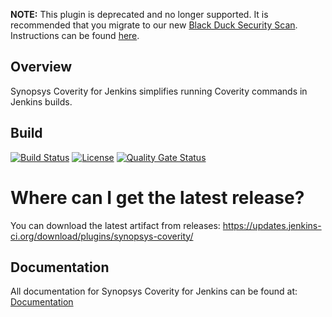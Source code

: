 **NOTE:** This plugin is deprecated and no longer supported. It is recommended that you migrate to our new <a href="">Black Duck Security Scan</a>. Instructions can be found <a href="<community url>">here</a>.
## Overview ##
Synopsys Coverity for Jenkins simplifies running Coverity commands in Jenkins builds. 

## Build ##
[![Build Status](https://travis-ci.org/jenkinsci/synopsys-coverity-plugin.svg?branch=master)](https://travis-ci.org/jenkinsci/synopsys-coverity-plugin) [![License](https://img.shields.io/badge/License-Apache%202.0-blue.svg)](https://opensource.org/licenses/Apache-2.0) [![Quality Gate Status](https://sonarcloud.io/api/project_badges/measure?project=org.jenkins-ci.plugins%3Asynopsys-coverity&metric=alert_status)](https://sonarcloud.io/dashboard?id=org.jenkins-ci.plugins%3Asynopsys-coverity)


# Where can I get the latest release?
You can download the latest artifact from releases: https://updates.jenkins-ci.org/download/plugins/synopsys-coverity/

## Documentation ##
All documentation for Synopsys Coverity for Jenkins can be found at: [Documentation](https://sig-product-docs.synopsys.com/bundle/integrations-coverity-jenkins/page/topics/c_cov_jenkins_ovr.html)
